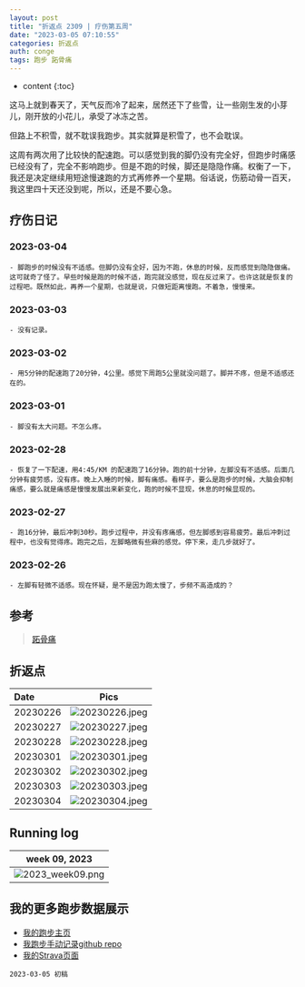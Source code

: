 ```yaml
---
layout: post
title: "折返点 2309 | 疗伤第五周"
date: "2023-03-05 07:10:55"
categories: 折返点
auth: conge
tags: 跑步 跖骨痛 
---
```

* content
{:toc}

这马上就到春天了，天气反而冷了起来，居然还下了些雪，让一些刚生发的小芽儿，刚开放的小花儿，承受了冰冻之苦。

但路上不积雪，就不耽误我跑步。其实就算是积雪了，也不会耽误。

这周有两次用了比较快的配速跑。可以感觉到我的脚仍没有完全好，但跑步时痛感已经没有了，完全不影响跑步。但是不跑的时候，脚还是隐隐作痛。权衡了一下，我还是决定继续用短途慢速跑的方式再修养一个星期。俗话说，伤筋动骨一百天，我这里四十天还没到呢，所以，还是不要心急。




## 疗伤日记

### 2023-03-04

	- 脚跑步的时候没有不适感。但脚仍没有全好，因为不跑，休息的时候，反而感觉到隐隐做痛。这可就奇了怪了。早些时候是跑的时候不适，跑完就没感觉，现在反过来了。也许这就是恢复的过程吧。既然如此，再养一个星期，也就是说，只做短距离慢跑。不着急，慢慢来。  

### 2023-03-03 

	- 没有记录。

### 2023-03-02 

	- 用5分钟的配速跑了20分钟，4公里。感觉下周跑5公里就没问题了。脚并不疼，但是不适感还在的。  

### 2023-03-01

	- 脚没有太大问题。不怎么疼。  

### 2023-02-28

	- 恢复了一下配速，用4:45/KM 的配速跑了16分钟。跑的前十分钟，左脚没有不适感。后面几分钟有疲劳感，没有疼。晚上入睡的时候，脚有痛感。看样子，要么是跑步的时候，大脑会抑制痛感，要么就是痛感是慢慢发展出来新变化，跑的时候不显现，休息的时候显现的。  

### 2023-02-27

	- 跑16分钟，最后冲刺30秒。跑步过程中，并没有疼痛感，但左脚感到容易疲劳。最后冲刺过程中，也没有觉得疼。跑完之后，左脚略微有些麻的感觉。停下来，走几步就好了。  

### 2023-02-26

	- 左脚有轻微不适感。现在怀疑，是不是因为跑太慢了，步频不高造成的？  
  
## 参考

> [跖骨痛](https://www.drmed.cn/Metatarsalgia)


## 折返点

| Date     |                                Pics                                  |
| :------- | :------------------------------------------------------------------: |
| 20230226 |![20230226.jpeg](https://s2.loli.net/2023/03/05/JmUzYWKvfhrOibe.jpg) |
| 20230227 |![20230227.jpeg](https://s2.loli.net/2023/03/05/ZyMj7H9ft6gJiWV.jpg) |
| 20230228 |![20230228.jpeg](https://s2.loli.net/2023/03/05/vbhk7NRADjzKCLc.jpg) |
| 20230301 |![20230301.jpeg](https://s2.loli.net/2023/03/05/6G7OthqPoVzfWvp.jpg) |
| 20230302 |![20230302.jpeg](https://s2.loli.net/2023/03/05/wk1ZdFIXrjUCg6x.jpg) |
| 20230303 |![20230303.jpeg](https://s2.loli.net/2023/03/05/RQxrvGOnl4BYb9M.jpg) |
| 20230304 |![20230304.jpeg](https://s2.loli.net/2023/03/05/rviECYXo6TxBSwL.jpg) |

## Running log

|                            week 09, 2023                              |
| :-------------------------------------------------------------------: |
|![2023_week09.png](https://s2.loli.net/2023/03/05/5SNwAFMmWJhbKuY.png) |

## 我的更多跑步数据展示

* [我的跑步主页](https://conge.livingwithfcs.org/running_page/)
* [我跑步手动记录github repo](https://github.com/conge/RunningStreak)
* [我的Strava页面](https://www.strava.com/athletes/57680242)

```
2023-03-05 初稿
```
